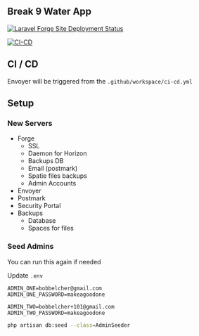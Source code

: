 ## Break 9 Water App

[![Laravel Forge Site Deployment Status](https://img.shields.io/endpoint?url=https%3A%2F%2Fforge.laravel.com%2Fsite-badges%2F672a55d7-caee-4ce2-bed1-eba6e0c185f2%3Fdate%3D1%26commit%3D1&style=flat)](https://forge.laravel.com/servers/662538/sites/1970721)


[![CI-CD](https://github.com/Break9dev/clean-water/actions/workflows/ci-cd.yml/badge.svg)](https://github.com/Break9dev/clean-water/actions/workflows/ci-cd.yml)


## CI / CD

Envoyer will be triggered from the `.github/workspace/ci-cd.yml`

## Setup

### New Servers
  * Forge
    * SSL
    * Daemon for Horizon
    * Backups DB 
    * Email (postmark)
    * Spatie files backups
    * Admin Accounts
  * Envoyer
  * Postmark
  * Security Portal
  * Backups
    * Database
    * Spaces for files


### Seed Admins 

You can run this again if needed

Update `.env`

```dotenv
ADMIN_ONE=bobbelcher@gmail.com
ADMIN_ONE_PASSWORD=makeagoodone

ADMIN_TWO=bobbelcher+101@gmail.com
ADMIN_TWO_PASSWORD=makeagoodone
```

```bash 
php artisan db:seed --class=AdminSeeder
```
